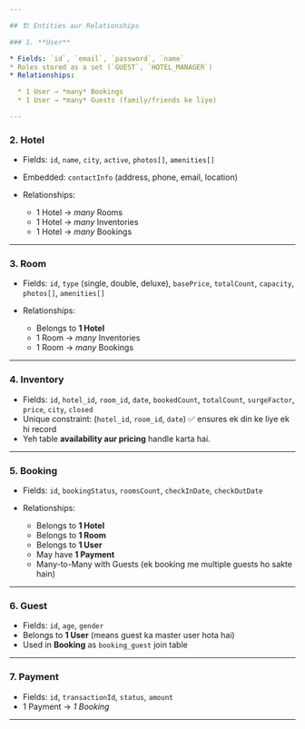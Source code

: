 ```yaml
---

## 🏗 Entities aur Relationships

### 1. **User**

* Fields: `id`, `email`, `password`, `name`
* Roles stored as a set (`GUEST`, `HOTEL_MANAGER`)
* Relationships:

  * 1 User → *many* Bookings
  * 1 User → *many* Guests (family/friends ke liye)

---
```


### 2. **Hotel**

* Fields: `id`, `name`, `city`, `active`, `photos[]`, `amenities[]`
* Embedded: `contactInfo` (address, phone, email, location)
* Relationships:

  * 1 Hotel → *many* Rooms
  * 1 Hotel → *many* Inventories
  * 1 Hotel → *many* Bookings

---

### 3. **Room**

* Fields: `id`, `type` (single, double, deluxe), `basePrice`, `totalCount`, `capacity`, `photos[]`, `amenities[]`
* Relationships:

  * Belongs to **1 Hotel**
  * 1 Room → *many* Inventories
  * 1 Room → *many* Bookings

---

### 4. **Inventory**

* Fields: `id`, `hotel_id`, `room_id`, `date`, `bookedCount`, `totalCount`, `surgeFactor`, `price`, `city`, `closed`
* Unique constraint: (`hotel_id`, `room_id`, `date`) ✅ ensures ek din ke liye ek hi record
* Yeh table **availability aur pricing** handle karta hai.

---

### 5. **Booking**

* Fields: `id`, `bookingStatus`, `roomsCount`, `checkInDate`, `checkOutDate`
* Relationships:

  * Belongs to **1 Hotel**
  * Belongs to **1 Room**
  * Belongs to **1 User**
  * May have **1 Payment**
  * Many-to-Many with Guests (ek booking me multiple guests ho sakte hain)

---

### 6. **Guest**

* Fields: `id`, `age`, `gender`
* Belongs to **1 User** (means guest ka master user hota hai)
* Used in **Booking** as `booking_guest` join table

---

### 7. **Payment**

* Fields: `id`, `transactionId`, `status`, `amount`
* 1 Payment → *1 Booking*

---